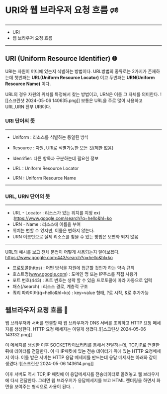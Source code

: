 # URI와 웹 브라우저 요청 흐름 🕫
---
+ URI
+ 웹 브라우저 요청 흐름
---
## URI (Uniform Resource Identifier)  🌐
URI는 자원이 어디에 있는지 식별하는 방법이다. URL방법의 종류로는 2가지가 존재하는데 첫번째는 __URL(Uniform Resource Locator)__ 이고 두번째는 __URN(Uniform Resource Name)__  이다.

URL의 경우 자원의 위치를 특정해서 찾는 방법이고, URN은 이름 그 자체를 의미한다.
![[스크린샷 2024-05-06 140635.png]]
보통은 URL을 주로 많이 사용하고 URL,URN 전부 URI이다.

### URI 단어의 뜻 
---
+ Uniform : 리소스를 식별하는 통일된 방식
+ Resource : 자원, URI로 식별가능한 모든 것(제한 없음)
+ Idenrifier: 다른 항목과 구분하는데 필요한 정보

+ URL : Uniform Resource Locator
+ URN : Uniform Resource Name
---
### URL, URN 단어의 뜻
---
+ URL - Locator : 리소스가 있는 위치를 지정 ex) :https://www.google.com/search?q=hello&hl=ko
+ URN - Name : 리소스에 이름을 부여
+ 위치는 변할 수 있지만, 이름은 변하지 않는다.
+ URN 이름만으로 실제 리소스를  찾을 수 있는 방법은 보편화 되지 않음
---
URL의 예시를 보고 전체 문법이 어떻게 사용되는지 알아보겠다.
https://www.google.com:443/search?q=hello&hl=ko

+ 프로토콜(https) : 어떤 방식을 자원에 접근할 것인가 하는 약속 규칙
+ 호스트명(www.google.com) :  도메인 명 또는 IP주소를 직접 사용가
+ 포트 번호(443) : 포트 번호는 생략 할 수 있음 프로토콜에 따라 자동으로 입력
+ 패스(/search) : 리소스 경로, 계층적 구조
+ 쿼리 파라미터(q=hello&hl=ko)  : key=value 형태, ?로 시작, &로 추가가능

## 웹브라우저 요청 흐름 🔄
웹 브라우저와 서버를 연결할 때 웹 브라우저가 DNS 서버를 조회하고 HTTP 요청 메세지를 생성한다. HTTP 요청 메세지는 이렇게 생겼다.![[스크린샷 2024-05-06 143132.png]]

이 메세지를 생성한 이후 SOCKET라이브러리를 통해서 전달하는데, TCP,IP로 연결한 뒤에 데이터를 전달한다. 이 때  IP패킷에 있는 전송 데이터가 위에 있는 HTTP 요청메세지 이다. 이를 받은 서버는 HTTP 응답 메세지를 만드는데 응답 메세지는 아래와 같이 생겼다.![[스크린샷 2024-05-06 143614.png]]

이후 서버도 역시 TCP,IP 패킷에 이 응답메세지를 전송데이터로 올려놓고 웹 브라우저에 다시 전달한다. 그러면 웹 브라우저가 응답메세지를 보고 HTML 렌더링을 하면서 화면을 보여주는 형식으로 사용이 된다.
.